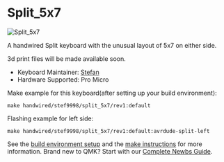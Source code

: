 # Split_5x7

![Split_5x7](https://i.imgur.com/fVw8al1h.jpg)

A handwired Split keyboard with the unusual layout of 5x7 on either side.

3d print files will be made available soon. 

* Keyboard Maintainer: [Stefan](https://github.com/stef9998)
* Hardware Supported: Pro Micro

Make example for this keyboard(after setting up your build environment):

    make handwired/stef9998/split_5x7/rev1:default

Flashing example for left side:

    make handwired/stef9998/split_5x7/rev1:default:avrdude-split-left

See the [build environment setup](https://docs.qmk.fm/#/getting_started_build_tools) and the [make instructions](https://docs.qmk.fm/#/getting_started_make_guide) for more information. Brand new to QMK? Start with our [Complete Newbs Guide](https://docs.qmk.fm/#/newbs).